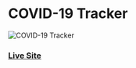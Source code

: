 # COVID-19 Tracker
![COVID-19 Tracker](https://ibb.co/RPDHst2)

### [Live Site](http://covid-19-tracker-react-app.surge.sh/)
